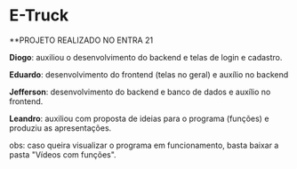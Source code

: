 # E-Truck
**PROJETO REALIZADO NO ENTRA 21

**Diogo**: auxiliou o desenvolvimento do backend e telas de login e cadastro.

**Eduardo**: desenvolvimento do frontend (telas no geral) e auxílio no backend 

**Jefferson**: desenvolvimento do backend e banco de dados e auxílio no frontend.

**Leandro**: auxiliou com proposta de ideias para o programa (funções) e produziu as apresentações.

obs: caso queira visualizar o programa em funcionamento, basta baixar a pasta "Vídeos com funções".
